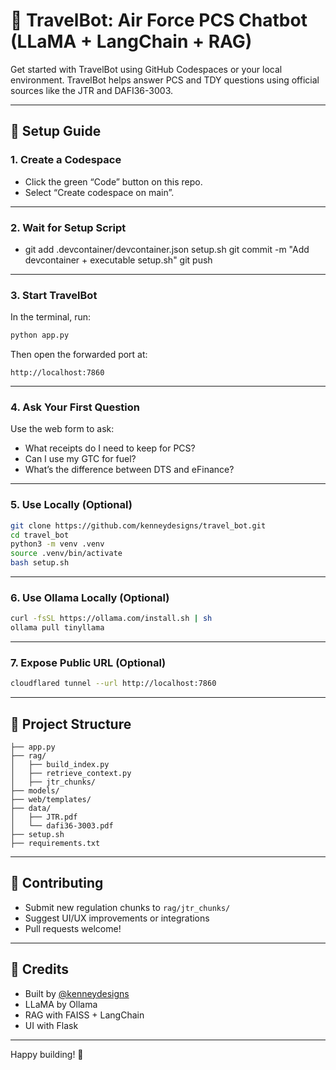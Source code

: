 # 🛫 TravelBot: Air Force PCS Chatbot (LLaMA + LangChain + RAG)

Get started with TravelBot using GitHub Codespaces or your local environment. TravelBot helps answer PCS and TDY questions using official sources like the JTR and DAFI36-3003.

---


## 🚀 Setup Guide

### 1. **Create a Codespace**
- Click the green “Code” button on this repo.
- Select “Create codespace on main”.

---

### 2. **Wait for Setup Script**
- git add .devcontainer/devcontainer.json setup.sh
git commit -m "Add devcontainer + executable setup.sh"
git push

---

### 3. **Start TravelBot**
In the terminal, run:

```bash
python app.py
```

Then open the forwarded port at:

```
http://localhost:7860
```

---

### 4. **Ask Your First Question**

Use the web form to ask:
- What receipts do I need to keep for PCS?
- Can I use my GTC for fuel?
- What’s the difference between DTS and eFinance?

---

### 5. **Use Locally (Optional)**

```bash
git clone https://github.com/kenneydesigns/travel_bot.git
cd travel_bot
python3 -m venv .venv
source .venv/bin/activate
bash setup.sh
```

---

### 6. **Use Ollama Locally (Optional)**

```bash
curl -fsSL https://ollama.com/install.sh | sh
ollama pull tinyllama
```

---

### 7. **Expose Public URL (Optional)**

```bash
cloudflared tunnel --url http://localhost:7860
```

---

## 🧾 Project Structure

```
├── app.py
├── rag/
│   ├── build_index.py
│   ├── retrieve_context.py
│   ├── jtr_chunks/
├── models/
├── web/templates/
├── data/
│   ├── JTR.pdf
│   └── dafi36-3003.pdf
├── setup.sh
├── requirements.txt
```

---

## 🧬 Contributing

- Submit new regulation chunks to `rag/jtr_chunks/`
- Suggest UI/UX improvements or integrations
- Pull requests welcome!

---

## 🧺 Credits

- Built by [@kenneydesigns](https://github.com/kenneydesigns)
- LLaMA by Ollama
- RAG with FAISS + LangChain
- UI with Flask

---

Happy building! 🦙
